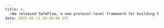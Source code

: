 ```yaml
---
title: >- 
  🔥We released SafeFlow, a new protocol-level framework for building trustworthy LLM/VLM-based agents. Explore our <a href="https://arxiv.org/abs/2506.07564" target="_blank">paper</a> and <a href="https://huggingface.co/datasets/jayzou3773/SafeFlowBench" target="_blank">dataset</a> for more details.  
date: 2025-06-11 20:30:00 UTC
---
```

